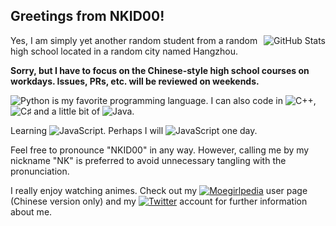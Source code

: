 ## Greetings from NKID00!

<img align="right" src="https://github-readme-stats.vercel.app/api?username=NKID00&show_icons=true&title_color=ff7a9e&icon_color=777" alt="GitHub Stats"/>

Yes, I am simply yet another random student from a random high school located in a random city named Hangzhou.

**Sorry, but I have to focus on the Chinese-style high school courses on workdays. Issues, PRs, etc. will be reviewed on weekends.**

![Python](https://img.shields.io/badge/-Python-ff7a9e?style=flat-square&logo=python&logoColor=ffffff) is my favorite programming language. I can also code in ![C++](https://img.shields.io/badge/-C%2B%2B-ff7a9e?style=flat-square&logo=C%2B%2B&logoColor=ffffff), ![C♯](https://img.shields.io/badge/-C%20♯-ff7a9e?style=flat-square&logo=C%20Sharp&logoColor=ffffff) and a little bit of ![Java](https://img.shields.io/badge/-Java-ff7a9e?style=flat-square&logo=Java&logoColor=ffffff).

Learning ![JavaScript](https://img.shields.io/badge/-Rust-ff7a9e?style=flat-square&logo=Rust&logoColor=ffffff). Perhaps I will ![JavaScript](https://img.shields.io/badge/-JavaScript-ff7a9e?style=flat-square&logo=JavaScript&logoColor=ffffff) one day.

Feel free to pronounce "NKID00" in any way. However, calling me by my nickname "NK" is preferred to avoid unnecessary tangling with the pronunciation.

I really enjoy watching animes. Check out my [![Moegirlpedia](https://img.shields.io/badge/-Moegirlpedia-ff7a9e?style=flat-square)](https://zh.moegirl.org.cn/User:NKID00) user page (Chinese version only) and my [![Twitter](https://img.shields.io/badge/-Twitter-ff7a9e?style=flat-square&logo=Twitter&logoColor=ffffff)](https://twitter.com/NKID00) account for further information about me.
